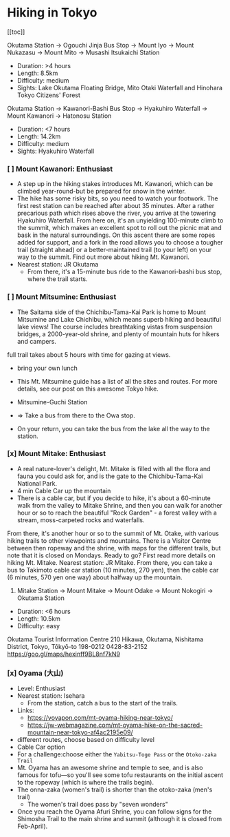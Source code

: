 # Hiking in Tokyo

[[toc]]

Okutama Station -> Ogouchi Jinja Bus Stop -> Mount Iyo -> Mount Nukazasu -> Mount Mito -> Musashi Itsukaichi Station
* Duration: >4 hours
* Length: 8.5km
* Difficulty: medium
* Sights: Lake Okutama Floating Bridge, Mito Otaki Waterfall and Hinohara Tokyo Citizens' Forest


Okutama Station -> Kawanori-Bashi Bus Stop -> Hyakuhiro Waterfall -> Mount Kawanori -> Hatonosu Station
* Duration: <7 hours
* Length: 14.2km
* Difficulty: medium
* Sights: Hyakuhiro Waterfall


### [ ] Mount Kawanori: Enthusiast

* A step up in the hiking stakes introduces Mt. Kawanori, which can be climbed year-round-but be prepared for snow in the winter.
* The hike has some risky bits, so you need to watch your footwork. The first rest station can be reached after about 35 minutes. After a rather precarious path which rises above the river, you arrive at the towering Hyakuhiro Waterfall. From here on, it's an unyielding 100-minute climb to the summit, which makes an excellent spot to roll out the picnic mat and bask in the natural surroundings. On this ascent there are some ropes added for support, and a fork in the road allows you to choose a tougher trail (straight ahead) or a better-maintained trail (to your left) on your way to the summit. Find out more about hiking Mt. Kawanori.
* Nearest station: JR Okutama
  * From there, it's a 15-minute bus ride to the Kawanori-bashi bus stop, where the trail starts.


### [ ] Mount Mitsumine: Enthusiast

* The Saitama side of the Chichibu-Tama-Kai Park is home to Mount Mitsumine and Lake Chichibu, which means superb hiking and beautiful lake views! The course includes breathtaking vistas from suspension bridges, a 2000-year-old shrine, and plenty of mountain huts for hikers and campers.

 full trail takes about 5 hours with time for gazing at views.

* bring your own lunch
* This Mt. Mitsumine guide has a list of all the sites and routes. For more details, see our post on this awesome Tokyo hike.

* Mitsumine-Guchi Station
* => Take a bus from there to the Owa stop.
* On your return, you can take the bus from the lake all the way to the station.


### [x] Mount Mitake: Enthusiast

* A real nature-lover's delight, Mt. Mitake is filled with all the flora and fauna you could ask for, and is the gate to the Chichibu-Tama-Kai National Park.
* 4 min Cable Car up the mountain
* There is a cable car, but if you decide to hike, it's about a 60-minute walk from the valley to Mitake Shrine, and then you can walk for another hour or so to reach the beautiful "Rock Garden" - a forest valley with a stream, moss-carpeted rocks and waterfalls.

From there, it's another hour or so to the summit of Mt. Otake, with various hiking trails to other viewpoints and mountains. There is a Visitor Centre between then ropeway and the shrine, with maps for the different trails, but note that it is closed on Mondays. Ready to go? First read more details on hiking Mt. Mitake.
Nearest station: JR Mitake. From there, you can take a bus to Takimoto cable car station (10 minutes, 270 yen), then the cable car (6 minutes, 570 yen one way) about halfway up the mountain.


1. Mitake Station -> Mount Mitake -> Mount Odake -> Mount Nokogiri -> Okutama Station
* Duration: <6 hours
* Length: 10.5km
* Difficulty: easy

Okutama Tourist Information Centre
210 Hikawa, Okutama, Nishitama District, Tokyo, Tōkyō-to 198-0212
0428-83-2152
<https://goo.gl/maps/hexinff9BL8nf7kN9>


### [x] Oyama (大山)

* Level: Enthusiast
* Nearest station: Isehara
  * From the station, catch a bus to the start of the trails.
* Links:
  * <https://voyapon.com/mt-oyama-hiking-near-tokyo/>
  * <https://jw-webmagazine.com/mt-oyama-hike-on-the-sacred-mountain-near-tokyo-af4ac2195e09/>
* different routes, choose based on difficulty level
* Cable Car option
* For a challenge:choose either the `Yabitsu-Toge Pass` or the `Otoko-zaka Trail`
* Mt. Oyama has an awesome shrine and temple to see, and is also famous for tofu—so you'll see some tofu restaurants on the initial ascent to the ropeway (which is where the trails begin).
* The onna-zaka (women's trail) is shorter than the otoko-zaka (men's trail)
  * The women's trail does pass by "seven wonders"
* Once you reach the Oyama Afuri Shrine, you can follow signs for the Shimosha Trail to the main shrine and summit (although it is closed from Feb-April).
